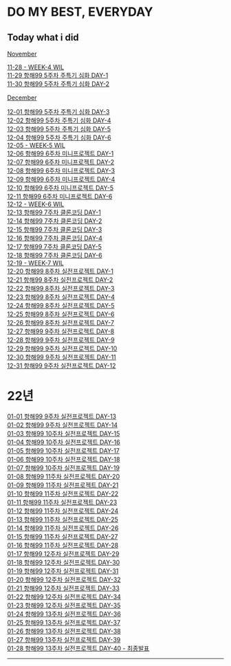 # DO MY BEST, EVERYDAY

## Today what i did

[November](https://github.com/O-h-y-o/TIL/blob/master/Today%20what%20I%20did/November/)

[11-28 - WEEK-4 WIL](https://github.com/O-h-y-o/TIL/blob/master/Today%20what%20I%20did/21November/11-28.md)<br>
[11-29 항해99 5주차 주특기 심화 DAY-1](https://github.com/O-h-y-o/TIL/blob/master/Today%20what%20I%20did/21November/11-29.md)<br>
[11-30 항해99 5주차 주특기 심화 DAY-2](https://github.com/O-h-y-o/TIL/blob/master/Today%20what%20I%20did/21November/11-30.md)

[December](https://github.com/O-h-y-o/TIL/blob/master/Today%20what%20I%20did/December/)

[12-01 항해99 5주차 주특기 심화 DAY-3](https://github.com/O-h-y-o/TIL/blob/master/Today%20what%20I%20did/21December/12-01.md)<br/>
[12-02 항해99 5주차 주특기 심화 DAY-4](https://github.com/O-h-y-o/TIL/blob/master/Today%20what%20I%20did/21December/12-02.md)<br/>
[12-03 항해99 5주차 주특기 심화 DAY-5](https://github.com/O-h-y-o/TIL/blob/master/Today%20what%20I%20did/21December/12-03.md)<br/>
[12-04 항해99 5주차 주특기 심화 DAY-6](https://github.com/O-h-y-o/TIL/blob/master/Today%20what%20I%20did/21December/12-04.md)<br/>
[12-05 - WEEK-5 WIL](https://github.com/O-h-y-o/TIL/blob/master/Today%20what%20I%20did/21December/12-05.md)<br/>
[12-06 항해99 6주차 미니프로젝트 DAY-1](https://github.com/O-h-y-o/TIL/blob/master/Today%20what%20I%20did/21December/12-06.md)<br/>
[12-07 항해99 6주차 미니프로젝트 DAY-2](https://github.com/O-h-y-o/TIL/blob/master/Today%20what%20I%20did/21December/12-07.md)<br/>
[12-08 항해99 6주차 미니프로젝트 DAY-3](https://github.com/O-h-y-o/TIL/blob/master/Today%20what%20I%20did/21December/12-08.md)<br/>
[12-09 항해99 6주차 미니프로젝트 DAY-4](https://github.com/O-h-y-o/TIL/blob/master/Today%20what%20I%20did/21December/12-09.md)<br/>
[12-10 항해99 6주차 미니프로젝트 DAY-5](https://github.com/O-h-y-o/TIL/blob/master/Today%20what%20I%20did/21December/12-10.md)<br/>
[12-11 항해99 6주차 미니프로젝트 DAY-6](https://github.com/O-h-y-o/TIL/blob/master/Today%20what%20I%20did/21December/12-11.md)<br/>
[12-12 - WEEK-6 WIL](https://github.com/O-h-y-o/TIL/blob/master/Today%20what%20I%20did/21December/12-12.md)<br/>
[12-13 항해99 7주차 클론코딩 DAY-1](https://github.com/O-h-y-o/TIL/blob/master/Today%20what%20I%20did/21December/12-13.md)<br/>
[12-14 항해99 7주차 클론코딩 DAY-2](https://github.com/O-h-y-o/TIL/blob/master/Today%20what%20I%20did/21December/12-14.md)<br/>
[12-15 항해99 7주차 클론코딩 DAY-3](https://github.com/O-h-y-o/TIL/blob/master/Today%20what%20I%20did/21December/12-15.md)<br/>
[12-16 항해99 7주차 클론코딩 DAY-4](https://github.com/O-h-y-o/TIL/blob/master/Today%20what%20I%20did/21December/12-16.md)<br/>
[12-17 항해99 7주차 클론코딩 DAY-5](https://github.com/O-h-y-o/TIL/blob/master/Today%20what%20I%20did/21December/12-17.md)<br/>
[12-18 항해99 7주차 클론코딩 DAY-6](https://github.com/O-h-y-o/TIL/blob/master/Today%20what%20I%20did/21December/12-18.md)<br/>
[12-19 - WEEK-7 WIL](https://github.com/O-h-y-o/TIL/blob/master/Today%20what%20I%20did/21December/12-19.md)<br/>
[12-20 항해99 8주차 실전프로젝트 DAY-1](https://github.com/O-h-y-o/TIL/blob/master/Today%20what%20I%20did/21December/12-20.md)<br/>
[12-21 항해99 8주차 실전프로젝트 DAY-2](https://github.com/O-h-y-o/TIL/blob/master/Today%20what%20I%20did/21December/12-21.md)<br/>
[12-22 항해99 8주차 실전프로젝트 DAY-3](https://github.com/O-h-y-o/TIL/blob/master/Today%20what%20I%20did/21December/12-22.md)<br/>
[12-23 항해99 8주차 실전프로젝트 DAY-4](https://github.com/O-h-y-o/TIL/blob/master/Today%20what%20I%20did/21December/12-23.md)<br/>
[12-24 항해99 8주차 실전프로젝트 DAY-5](https://github.com/O-h-y-o/TIL/blob/master/Today%20what%20I%20did/21December/12-24.md)<br/>
[12-25 항해99 8주차 실전프로젝트 DAY-6](https://github.com/O-h-y-o/TIL/blob/master/Today%20what%20I%20did/21December/12-25.md)<br/>
[12-26 항해99 8주차 실전프로젝트 DAY-7](https://github.com/O-h-y-o/TIL/blob/master/Today%20what%20I%20did/21December/12-26.md)<br/>
[12-27 항해99 9주차 실전프로젝트 DAY-8](https://github.com/O-h-y-o/TIL/blob/master/Today%20what%20I%20did/21December/12-27.md)<br/>
[12-28 항해99 9주차 실전프로젝트 DAY-9](https://github.com/O-h-y-o/TIL/blob/master/Today%20what%20I%20did/21December/12-28.md)<br/>
[12-29 항해99 9주차 실전프로젝트 DAY-10](https://github.com/O-h-y-o/TIL/blob/master/Today%20what%20I%20did/21December/12-29.md)<br/>
[12-30 항해99 9주차 실전프로젝트 DAY-11](https://github.com/O-h-y-o/TIL/blob/master/Today%20what%20I%20did/21December/12-30.md)<br/>
[12-31 항해99 9주차 실전프로젝트 DAY-12](https://github.com/O-h-y-o/TIL/blob/master/Today%20what%20I%20did/21December/12-31.md)<br/>

# 22년

[01-01 항해99 9주차 실전프로젝트 DAY-13](https://github.com/O-h-y-o/TIL/blob/master/Today%20what%20I%20did/22January/01-01.md)<br/>
[01-02 항해99 9주차 실전프로젝트 DAY-14](https://github.com/O-h-y-o/TIL/blob/master/Today%20what%20I%20did/22January/01-02.md)<br/>
[01-03 항해99 10주차 실전프로젝트 DAY-15](https://github.com/O-h-y-o/TIL/blob/master/Today%20what%20I%20did/22January/01-03.md)<br/>
[01-04 항해99 10주차 실전프로젝트 DAY-16](https://github.com/O-h-y-o/TIL/blob/master/Today%20what%20I%20did/22January/01-04.md)<br/>
[01-05 항해99 10주차 실전프로젝트 DAY-17](https://github.com/O-h-y-o/TIL/blob/master/Today%20what%20I%20did/22January/01-05.md)<br/>
[01-06 항해99 10주차 실전프로젝트 DAY-18](https://github.com/O-h-y-o/TIL/blob/master/Today%20what%20I%20did/22January/01-06.md)<br/>
[01-07 항해99 10주차 실전프로젝트 DAY-19](https://github.com/O-h-y-o/TIL/blob/master/Today%20what%20I%20did/22January/01-07.md)<br/>
[01-08 항해99 11주차 실전프로젝트 DAY-20](https://github.com/O-h-y-o/TIL/blob/master/Today%20what%20I%20did/22January/01-08.md)<br/>
[01-09 항해99 11주차 실전프로젝트 DAY-21](https://github.com/O-h-y-o/TIL/blob/master/Today%20what%20I%20did/22January/01-09.md)<br/>
[01-10 항해99 11주차 실전프로젝트 DAY-22](https://github.com/O-h-y-o/TIL/blob/master/Today%20what%20I%20did/22January/01-10.md)<br/>
[01-11 항해99 11주차 실전프로젝트 DAY-23](https://github.com/O-h-y-o/TIL/blob/master/Today%20what%20I%20did/22January/01-11.md)<br/>
[01-12 항해99 11주차 실전프로젝트 DAY-24](https://github.com/O-h-y-o/TIL/blob/master/Today%20what%20I%20did/22January/01-12.md)<br/>
[01-13 항해99 11주차 실전프로젝트 DAY-25](https://github.com/O-h-y-o/TIL/blob/master/Today%20what%20I%20did/22January/01-13.md)<br/>
[01-14 항해99 11주차 실전프로젝트 DAY-26](https://github.com/O-h-y-o/TIL/blob/master/Today%20what%20I%20did/22January/01-14.md)<br/>
[01-15 항해99 11주차 실전프로젝트 DAY-27](https://github.com/O-h-y-o/TIL/blob/master/Today%20what%20I%20did/22January/01-15.md)<br/>
[01-16 항해99 11주차 실전프로젝트 DAY-28](https://github.com/O-h-y-o/TIL/blob/master/Today%20what%20I%20did/22January/01-16.md)<br/>
[01-17 항해99 12주차 실전프로젝트 DAY-29](https://github.com/O-h-y-o/TIL/blob/master/Today%20what%20I%20did/22January/01-17.md)<br/>
[01-18 항해99 12주차 실전프로젝트 DAY-30](https://github.com/O-h-y-o/TIL/blob/master/Today%20what%20I%20did/22January/01-18.md)<br/>
[01-19 항해99 12주차 실전프로젝트 DAY-31](https://github.com/O-h-y-o/TIL/blob/master/Today%20what%20I%20did/22January/01-19.md)<br/>
[01-20 항해99 12주차 실전프로젝트 DAY-32](https://github.com/O-h-y-o/TIL/blob/master/Today%20what%20I%20did/22January/01-20.md)<br/>
[01-21 항해99 12주차 실전프로젝트 DAY-33](https://github.com/O-h-y-o/TIL/blob/master/Today%20what%20I%20did/22January/01-21.md)<br/>
[01-22 항해99 12주차 실전프로젝트 DAY-34](https://github.com/O-h-y-o/TIL/blob/master/Today%20what%20I%20did/22January/01-22.md)<br/>
[01-23 항해99 12주차 실전프로젝트 DAY-35](https://github.com/O-h-y-o/TIL/blob/master/Today%20what%20I%20did/22January/01-23.md)<br/>
[01-24 항해99 13주차 실전프로젝트 DAY-36](https://github.com/O-h-y-o/TIL/blob/master/Today%20what%20I%20did/22January/01-24.md)<br/>
[01-25 항해99 13주차 실전프로젝트 DAY-37](https://github.com/O-h-y-o/TIL/blob/master/Today%20what%20I%20did/22January/01-25.md)<br/>
[01-26 항해99 13주차 실전프로젝트 DAY-38](https://github.com/O-h-y-o/TIL/blob/master/Today%20what%20I%20did/22January/01-26.md)<br/>
[01-27 항해99 13주차 실전프로젝트 DAY-39](https://github.com/O-h-y-o/TIL/blob/master/Today%20what%20I%20did/22January/01-27.md)<br/>
[01-28 항해99 13주차 실전프로젝트 DAY-40 - 최종발표](https://github.com/O-h-y-o/TIL/blob/master/Today%20what%20I%20did/22January/01-28.md)<br/>

<hr/>
